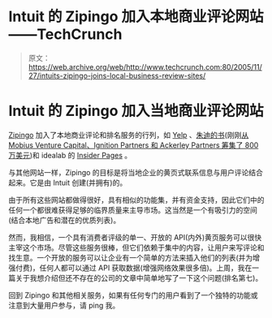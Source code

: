 # Intuit 的 Zipingo 加入本地商业评论网站——TechCrunch

> 原文：<https://web.archive.org/web/http://www.techcrunch.com:80/2005/11/27/intuits-zipingo-joins-local-business-review-sites/>

# Intuit 的 Zipingo 加入当地商业评论网站

 [Zipingo](https://web.archive.org/web/20220517173345/http://www.zipingo.com/) 加入了本地商业评论和排名服务的行列，如 [Yelp](https://web.archive.org/web/20220517173345/http://www.beta.techcrunch.com/2005/10/12/yelps-local-reviews/) 、[朱迪的书](https://web.archive.org/web/20220517173345/http://www.beta.techcrunch.com/2005/07/15/profile-judys-book/)(刚刚[从 Mobius Venture Capital、Ignition Partners 和 Ackerley Partners 筹集了 800 万美元](https://web.archive.org/web/20220517173345/http://seattle.judysbook.com/pressRelease111605.aspx))和 idealab 的 [Insider Pages](https://web.archive.org/web/20220517173345/http://www.insiderpages.com/) 。

与其他网站一样，Zipingo 的目标是将当地企业的黄页式联系信息与用户评论结合起来。它是由 Intuit 创建(并拥有)的。

由于所有这些网站都做得很好，具有相似的功能集，并有资金支持，因此它们中的任何一个都很难获得足够的临界质量来主导市场。这当然是一个有吸引力的空间(结合本地广告和潜在的优质列表)。

然而，我相信，一个具有消费者评级的单一、开放的 API(内外)黄页服务可以很快主宰这个市场。尽管这些服务很棒，但它们依赖于集中的内容，让用户来写评论和找生意。一个开放的服务可以让企业有一个简单的方法来插入他们的列表(并为增强付费)，任何人都可以通过 API 获取数据(增强网络效果很多倍)。上周，我在一篇关于我想介绍但还不存在的公司的文章中简单地写了一下这个问题(排名第七)。

回到 Zipingo 和其他相关服务，如果有任何专门的用户看到了一个独特的功能或注意到大量用户参与，请 ping 我。